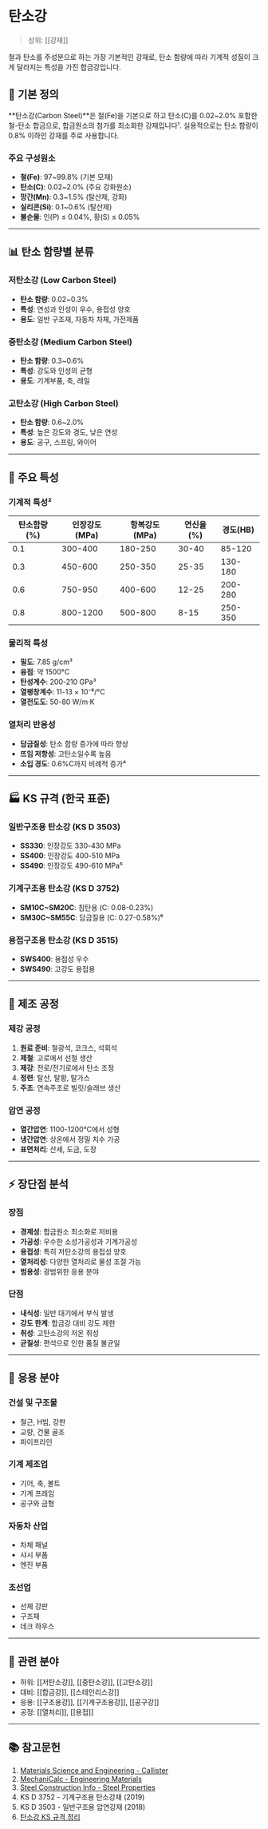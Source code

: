# 탄소강

> 상위: [[강재]]

철과 탄소를 주성분으로 하는 가장 기본적인 강재로, 탄소 함량에 따라 기계적 성질이 크게 달라지는 특성을 가진 합금강입니다.

## 🔬 기본 정의

**탄소강(Carbon Steel)**은 철(Fe)을 기본으로 하고 탄소(C)를 0.02~2.0% 포함한 철-탄소 합금으로, 합금원소의 첨가를 최소화한 강재입니다¹. 실용적으로는 탄소 함량이 0.8% 이하인 강재를 주로 사용합니다.

### 주요 구성원소
- **철(Fe)**: 97~99.8% (기본 모재)
- **탄소(C)**: 0.02~2.0% (주요 강화원소)
- **망간(Mn)**: 0.3~1.5% (탈산제, 강화)
- **실리콘(Si)**: 0.1~0.6% (탈산제)
- **불순물**: 인(P) ≤ 0.04%, 황(S) ≤ 0.05%

---

## 📊 탄소 함량별 분류

### 저탄소강 (Low Carbon Steel)
- **탄소 함량**: 0.02~0.3%
- **특성**: 연성과 인성이 우수, 용접성 양호
- **용도**: 일반 구조재, 자동차 차체, 가전제품

### 중탄소강 (Medium Carbon Steel)  
- **탄소 함량**: 0.3~0.6%
- **특성**: 강도와 인성의 균형
- **용도**: 기계부품, 축, 레일

### 고탄소강 (High Carbon Steel)
- **탄소 함량**: 0.6~2.0%
- **특성**: 높은 강도와 경도, 낮은 연성
- **용도**: 공구, 스프링, 와이어

---

## 🎯 주요 특성

### 기계적 특성²
| 탄소함량(%) | 인장강도(MPa) | 항복강도(MPa) | 연신율(%) | 경도(HB) |
|------------|-------------|-------------|----------|----------|
| 0.1        | 300-400     | 180-250     | 30-40    | 85-120   |
| 0.3        | 450-600     | 250-350     | 25-35    | 130-180  |
| 0.6        | 750-950     | 400-600     | 12-25    | 200-280  |
| 0.8        | 800-1200    | 500-800     | 8-15     | 250-350  |

### 물리적 특성
- **밀도**: 7.85 g/cm³
- **융점**: 약 1500°C
- **탄성계수**: 200-210 GPa³
- **열팽창계수**: 11-13 × 10⁻⁶/°C
- **열전도도**: 50-80 W/m·K

### 열처리 반응성
- **담금질성**: 탄소 함량 증가에 따라 향상
- **뜨임 저항성**: 고탄소일수록 높음
- **소입 경도**: 0.6%C까지 비례적 증가⁴

---

## 🏭 KS 규격 (한국 표준)

### 일반구조용 탄소강 (KS D 3503)
- **SS330**: 인장강도 330-430 MPa
- **SS400**: 인장강도 400-510 MPa  
- **SS490**: 인장강도 490-610 MPa⁵

### 기계구조용 탄소강 (KS D 3752)
- **SM10C~SM20C**: 침탄용 (C: 0.08-0.23%)
- **SM30C~SM55C**: 담금질용 (C: 0.27-0.58%)⁶

### 용접구조용 탄소강 (KS D 3515)
- **SWS400**: 용접성 우수
- **SWS490**: 고강도 용접용

---

## 🔧 제조 공정

### 제강 공정
1. **원료 준비**: 철광석, 코크스, 석회석
2. **제철**: 고로에서 선철 생산
3. **제강**: 전로/전기로에서 탄소 조정
4. **정련**: 탈산, 탈황, 탈가스
5. **주조**: 연속주조로 빌릿/슬래브 생산

### 압연 공정
- **열간압연**: 1100-1200°C에서 성형
- **냉간압연**: 상온에서 정밀 치수 가공
- **표면처리**: 산세, 도금, 도장

---

## ⚡ 장단점 분석

### 장점
- **경제성**: 합금원소 최소화로 저비용
- **가공성**: 우수한 소성가공성과 기계가공성
- **용접성**: 특히 저탄소강의 용접성 양호
- **열처리성**: 다양한 열처리로 물성 조절 가능
- **범용성**: 광범위한 응용 분야

### 단점
- **내식성**: 일반 대기에서 부식 발생
- **강도 한계**: 합금강 대비 강도 제한
- **취성**: 고탄소강의 저온 취성
- **균질성**: 편석으로 인한 품질 불균일

---

## 🎯 응용 분야

### 건설 및 구조물
- 철근, H빔, 강판
- 교량, 건물 골조
- 파이프라인

### 기계 제조업
- 기어, 축, 볼트
- 기계 프레임
- 공구와 금형

### 자동차 산업  
- 차체 패널
- 샤시 부품
- 엔진 부품

### 조선업
- 선체 강판
- 구조재
- 데크 하우스

---

## 🔗 관련 분야
- 하위: [[저탄소강]], [[중탄소강]], [[고탄소강]]
- 대비: [[합금강]], [[스테인리스강]]
- 응용: [[구조용강]], [[기계구조용강]], [[공구강]]
- 공정: [[열처리]], [[용접]]

---

## 📚 참고문헌

1. [Materials Science and Engineering - Callister](https://www.wiley.com/en-us/Materials+Science+and+Engineering%3A+An+Introduction%2C+10th+Edition-p-9781119405498)
2. [MechaniCalc - Engineering Materials](https://mechanicalc.com/reference/engineering-materials)
3. [Steel Construction Info - Steel Properties](https://www.steelconstruction.info/Steel_material_properties)
4. KS D 3752 - 기계구조용 탄소강재 (2019)
5. KS D 3503 - 일반구조용 압연강재 (2018)
6. [탄소강 KS 규격 정리](https://blog.naver.com/huengahst/222918297263)